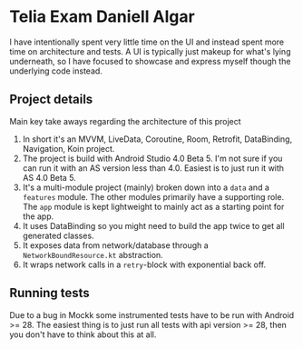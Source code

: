 # Telia Exam Daniell Algar

I have intentionally spent very little time on the UI and instead spent more time on architecture and tests. A UI is typically just makeup for what's lying underneath, so I have focused to showcase and express myself though the underlying code instead. 

## Project details

Main key take aways regarding the architecture of this project

1. In short it's an MVVM, LiveData, Coroutine, Room, Retrofit, DataBinding, Navigation, Koin project.
1. The project is build with Android Studio 4.0 Beta 5. I'm not sure if you can run it with an AS version less than 4.0. Easiest is to just run it with AS 4.0 Beta 5.
1. It's a multi-module project (mainly) broken down into a `data` and a `features` module. The other modules primarily have a supporting role. The `app` module is kept lightweight to mainly act as a starting point for the app.
1. It uses DataBinding so you might need to build the app twice to get all generated classes.
1. It exposes data from network/database through a `NetworkBoundResource.kt` abstraction.
1. It wraps network calls in a `retry`-block with exponential back off.

## Running tests

Due to a bug in Mockk some instrumented tests have to be run with Android >= 28. The easiest thing is to just run all tests with api version >= 28, then you don't have to think about this at all.